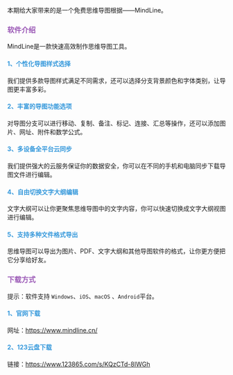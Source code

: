 本期给大家带来的是一个免费思维导图根据——MindLine。

### <font color="#9b59b6">软件介绍</font>

MindLine是一款快速高效制作思维导图工具。

#### <font color="#3498db">1、个性化导图样式选择</font>

我们提供多款导图样式满足不同需求，还可以选择分支背景颜色和字体类别，让导图更丰富多彩。

#### <font color="#3498db">2、丰富的导图功能选项</font>

对导图分支可以进行移动、复制、备注、标记、连接、汇总等操作，还可以添加图片、网址、附件和数学公式。

#### <font color="#3498db">3、多设备全平台云同步</font>

我们提供强大的云服务保证你的数据安全，你可以在不同的手机和电脑同步下载导图文件进行编辑。

#### <font color="#3498db">4、自由切换文字大纲编辑</font>

文字大纲可以让你更聚焦思维导图中的文字内容，你可以快速切换成文字大纲视图进行编辑。

#### <font color="#3498db">5、支持多种文件格式导出</font>

思维导图可以导出为图片、PDF、文字大纲和其他导图软件的格式，让你更方便把它分享给好友。

### <font color="#9b59b6">下载方式</font>

提示：软件支持 `Windows`、`iOS`、`macOS` 、`Android`平台。

#### <font color="#3498db">1、官网下载</font>

网址：https://www.mindline.cn/

#### <font color="#3498db">2、123云盘下载</font>

链接：https://www.123865.com/s/KQzCTd-8IWGh